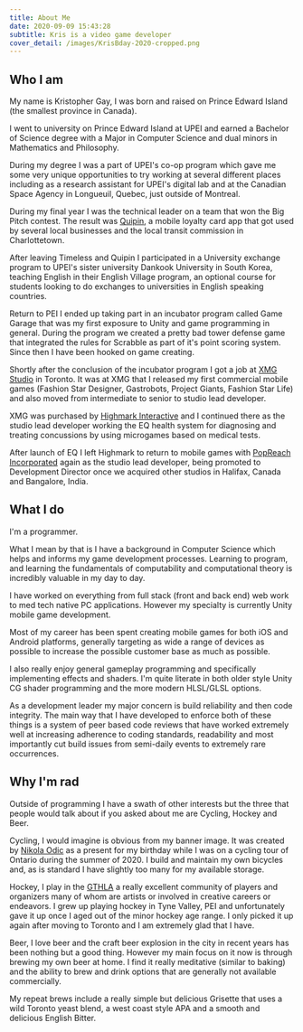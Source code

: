 ```yaml
---
title: About Me
date: 2020-09-09 15:43:28
subtitle: Kris is a video game developer
cover_detail: /images/KrisBday-2020-cropped.png
---
```


## Who I am

My name is Kristopher Gay, I was born and raised on Prince Edward Island (the smallest province in Canada).

I went to university on Prince Edward Island at UPEI and earned a Bachelor of Science degree with a Major in Computer Science and dual minors in Mathematics and Philosophy.

During my degree I was a part of UPEI's co-op program which gave me some very unique opportunities to try working at several different places including as a research assistant for UPEI's digital lab and at the Canadian Space Agency in Longueuil, Quebec, just outside of Montreal.

During my final year I was the technical leader on a team that won the Big Pitch contest. The result was [Quipin](https://www.upei.ca/communications/news/2012/10/quipin-loyalty-app-launches-t3-transit-board), a mobile loyalty card app that got used by several local businesses and the local transit commission in Charlottetown.

After leaving Timeless and Quipin I participated in a University exchange program to UPEI's sister university Dankook University in South Korea, teaching English in their English Village program, an optional course for students looking to do exchanges to universities in English speaking countries.

Return to PEI I ended up taking part in an incubator program called Game Garage that was my first exposure to Unity and game programming in general. During the program we created a pretty bad tower defense game that integrated the rules for Scrabble as part of it's point scoring system. Since then I have been hooked on game creating.

Shortly after the conclusion of the incubator program I got a job at [XMG Studio](http://xmgstudio.com/) in Toronto. It was at XMG that I released my first commercial mobile games (Fashion Star Designer, Gastrobots, Project Giants, Fashion Star Life) and also moved from intermediate to senior to studio lead developer.

XMG was purchased by [Highmark Interactive](https://www.highmark.tech/ourproducts/) and I continued there as the studio lead developer working the EQ health system for diagnosing and treating concussions by using microgames based on medical tests.

After launch of EQ I left Highmark to return to mobile games with [PopReach Incorporated](https://www.popreach.com/) again as the studio lead developer, being promoted to Development Director once we acquired other studios in Halifax, Canada and Bangalore, India.

## What I do

I'm a programmer.

What I mean by that is I have a background in Computer Science which helps and informs my game development processes. Learning to program, and learning the fundamentals of computability and computational theory is incredibly valuable in my day to day.

I have worked on everything from full stack (front and back end) web work to med tech native PC applications. However my specialty is currently Unity mobile game development.

Most of my career has been spent creating mobile games for both iOS and Android platforms, generally targeting as wide a range of devices as possible to increase the possible customer base as much as possible.

I also really enjoy general gameplay programming and specifically implementing effects and shaders. I'm quite literate in both older style Unity CG shader programming and the more modern HLSL/GLSL options.

As a development leader my major concern is build reliability and then code integrity. The main way that I have developed to enforce both of these things is a system of peer based code reviews that have worked extremely well at increasing adherence to coding standards, readability and most importantly cut build issues from semi-daily events to extremely rare occurrences.

## Why I'm rad

Outside of programming I have a swath of other interests but the three that people would talk about if you asked about me are Cycling, Hockey and Beer.

Cycling, I would imagine is obvious from my banner image. It was created by [Nikola Odic](https://nikolaodic.artstation.com/projects) as a present for my birthday while I was on a cycling tour of Ontario during the summer of 2020. I build and maintain my own bicycles and, as is standard I have slightly too many for my available storage.

Hockey, I play in the [GTHLA](http://gthla.ca/) a really excellent community of players and organizers many of whom are artists or involved in creative careers or endeavors. I grew up playing hockey in Tyne Valley, PEI and unfortunately gave it up once I aged out of the minor hockey age range. I only picked it up again after moving to Toronto and I am extremely glad that I have. 

Beer, I love beer and the craft beer explosion in the city in recent years has been nothing but a good thing. However my main focus on it now is through brewing my own beer at home. I find it really meditative (similar to baking) and the ability to brew and drink options that are generally not available commercially.

My repeat brews include a really simple but delicious Grisette that uses a wild Toronto yeast blend, a west coast style APA and a smooth and delicious English Bitter.